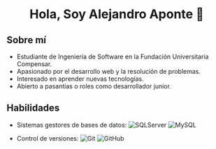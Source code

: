 <h1 align="center"><b> Hola, Soy Alejandro Aponte 👋</b></h1>



## Sobre mí

- Estudiante de Ingeniería de Software en la Fundación Universitaria Compensar.
- Apasionado por el desarrollo web y la resolución de problemas.
- Interesado en aprender nuevas tecnologías.
- Abierto a pasantías o roles como desarrollador junior.


## Habilidades
<p>

    
- Sistemas gestores de bases de datos:
    ![SQLServer](https://img.shields.io/badge/SQLServer%20-%2314354C.svg?style=for-the-badge&logo=SQLServer&logoColor=red)
    ![MySQL](https://img.shields.io/badge/MySQL%20-%2314354C.svg?style=for-the-badge&logo=MySQL&logoColor=blue)
    
- Control de versiones:
    ![Git](https://img.shields.io/badge/Git%20-%2314354C.svg?style=for-the-badge&logo=Git&logoColor=orange)
    ![GitHub](https://img.shields.io/badge/github-%23121011.svg?style=for-the-badge&logo=github&logoColor=white)
  
</p>


